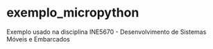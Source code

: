 # exemplo_micropython
Exemplo usado na disciplina INE5670 - Desenvolvimento de Sistemas Móveis e Embarcados
